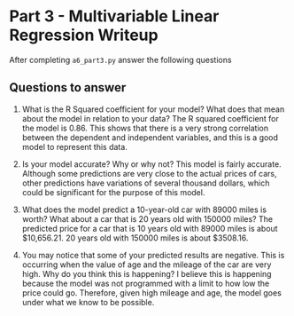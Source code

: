 # Part 3 - Multivariable Linear Regression Writeup

After completing `a6_part3.py` answer the following questions

## Questions to answer

1. What is the R Squared coefficient for your model? What does that mean about the model in relation to your data?
    The R squared coefficient for the model is 0.86. This shows that there is a very strong correlation between the dependent and independent variables, and this is a good model to represent this data.

2. Is your model accurate? Why or why not?
    This model is fairly accurate. Although some predictions are very close to the actual prices of cars, other predictions have variations of several thousand dollars, which could be significant for the purpose of this model. 

3. What does the model predict a 10-year-old car with 89000 miles is worth? What about a car that is 20 years old with 150000 miles?
    The predicted price for a car that is 
    10 years old with 89000 miles is about $10,656.21.
    20 years old with 150000 miles is about $3508.16.


4. You may notice that some of your predicted results are negative. This is occurring when the value of age and the mileage of the car are very high. Why do you think this is happening?
    I believe this is happening because the model was not programmed with a limit to how low the price could go. Therefore, given high mileage and age, the model goes under what we know to be possible.